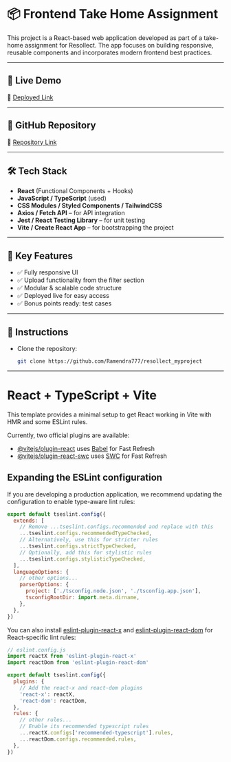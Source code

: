 # 📦 Frontend Take Home Assignment

This project is a React-based web application developed as part of a take-home assignment for Resollect. The app focuses on building responsive, reusable components and incorporates modern frontend best practices.

---

## 🚀 Live Demo

🔗 [Deployed Link]([(https://resollect-myproject.vercel.app/)](https://resollect-myproject.vercel.app/))

---

## 📂 GitHub Repository

🔗 [Repository Link](https://github.com/Ramendra777/resollect_myproject)

---

## 🛠 Tech Stack

- **React** (Functional Components + Hooks)
- **JavaScript / TypeScript** (used)
- **CSS Modules / Styled Components / TailwindCSS** 
- **Axios / Fetch API** – for API integration
- **Jest / React Testing Library** – for unit testing 
- **Vite / Create React App** – for bootstrapping the project

---

## 🧩 Key Features

- ✅ Fully responsive UI
- ✅ Upload functionality from the filter section
- ✅ Modular & scalable code structure
- ✅ Deployed live for easy access
- ✅ Bonus points ready: test cases 

---

## 📝 Instructions

- Clone the repository:
  ```bash
  git clone https://github.com/Ramendra777/resollect_myproject

---

# React + TypeScript + Vite

This template provides a minimal setup to get React working in Vite with HMR and some ESLint rules.

Currently, two official plugins are available:

- [@vitejs/plugin-react](https://github.com/vitejs/vite-plugin-react/blob/main/packages/plugin-react/README.md) uses [Babel](https://babeljs.io/) for Fast Refresh
- [@vitejs/plugin-react-swc](https://github.com/vitejs/vite-plugin-react-swc) uses [SWC](https://swc.rs/) for Fast Refresh

## Expanding the ESLint configuration

If you are developing a production application, we recommend updating the configuration to enable type-aware lint rules:

```js
export default tseslint.config({
  extends: [
    // Remove ...tseslint.configs.recommended and replace with this
    ...tseslint.configs.recommendedTypeChecked,
    // Alternatively, use this for stricter rules
    ...tseslint.configs.strictTypeChecked,
    // Optionally, add this for stylistic rules
    ...tseslint.configs.stylisticTypeChecked,
  ],
  languageOptions: {
    // other options...
    parserOptions: {
      project: ['./tsconfig.node.json', './tsconfig.app.json'],
      tsconfigRootDir: import.meta.dirname,
    },
  },
})
```

You can also install [eslint-plugin-react-x](https://github.com/Rel1cx/eslint-react/tree/main/packages/plugins/eslint-plugin-react-x) and [eslint-plugin-react-dom](https://github.com/Rel1cx/eslint-react/tree/main/packages/plugins/eslint-plugin-react-dom) for React-specific lint rules:

```js
// eslint.config.js
import reactX from 'eslint-plugin-react-x'
import reactDom from 'eslint-plugin-react-dom'

export default tseslint.config({
  plugins: {
    // Add the react-x and react-dom plugins
    'react-x': reactX,
    'react-dom': reactDom,
  },
  rules: {
    // other rules...
    // Enable its recommended typescript rules
    ...reactX.configs['recommended-typescript'].rules,
    ...reactDom.configs.recommended.rules,
  },
})
```
